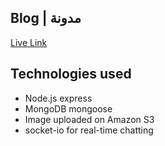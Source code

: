 ## Blog | مدونة

[Live Link]('')

## Technologies used
- Node.js express
- MongoDB mongoose
- Image uploaded on Amazon S3
- socket-io for real-time chatting
